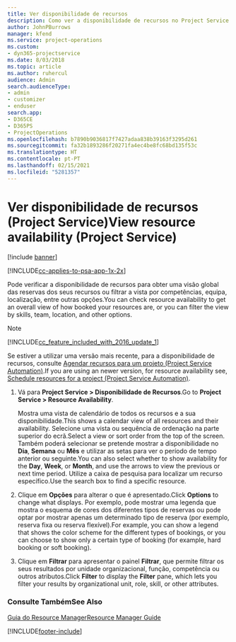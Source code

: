 ```yaml
---
title: Ver disponibilidade de recursos
description: Como ver a disponibilidade de recursos no Project Service
author: JohnPBurrows
manager: kfend
ms.service: project-operations
ms.custom:
- dyn365-projectservice
ms.date: 8/03/2018
ms.topic: article
ms.author: ruhercul
audience: Admin
search.audienceType:
- admin
- customizer
- enduser
search.app:
- D365CE
- D365PS
- ProjectOperations
ms.openlocfilehash: b7890b9036817f7427adaa838b39163f3295d261
ms.sourcegitcommit: fa32b1893286f20271fa4ec4be8fc68bd135f53c
ms.translationtype: HT
ms.contentlocale: pt-PT
ms.lasthandoff: 02/15/2021
ms.locfileid: "5281357"
---
```

# <a name="view-resource-availability-project-service"></a><span data-ttu-id="35de5-103">Ver disponibilidade de recursos (Project Service)</span><span class="sxs-lookup"><span data-stu-id="35de5-103">View resource availability (Project Service)</span></span>

[!include [banner](../includes/psa-now-project-operations.md)]

[!INCLUDE[cc-applies-to-psa-app-1x-2x](../includes/cc-applies-to-psa-app-1x-2x.md)]

<span data-ttu-id="35de5-104">Pode verificar a disponibilidade de recursos para obter uma visão global das reservas dos seus recursos ou filtrar a vista por competências, equipa, localização, entre outras opções.</span><span class="sxs-lookup"><span data-stu-id="35de5-104">You can check resource availability to get an overall view of how booked your resources are, or you can filter the view by skills, team, location, and other options.</span></span>  
  
> [!NOTE]
> [!INCLUDE[cc_feature_included_with_2016_update_1](../includes/cc-feature-included-with-2016-update-1.md)]  
> 
>  <span data-ttu-id="35de5-105">Se estiver a utilizar uma versão mais recente, para a disponibilidade de recursos, consulte [Agendar recursos para um projeto (Project Service Automation)](../psa/schedule-resources-project.md).</span><span class="sxs-lookup"><span data-stu-id="35de5-105">If you are using an newer version, for resource availability see, [Schedule resources for a project (Project Service Automation)](../psa/schedule-resources-project.md).</span></span>  

1. <span data-ttu-id="35de5-106">Vá para **Project Service > Disponibilidade de Recursos**.</span><span class="sxs-lookup"><span data-stu-id="35de5-106">Go to **Project Service > Resource Availability**.</span></span>  

    <span data-ttu-id="35de5-107">Mostra uma vista de calendário de todos os recursos e a sua disponibilidade.</span><span class="sxs-lookup"><span data-stu-id="35de5-107">This shows a calendar view of all resources and their availability.</span></span> <span data-ttu-id="35de5-108">Selecione uma vista ou sequência de ordenação na parte superior do ecrã.</span><span class="sxs-lookup"><span data-stu-id="35de5-108">Select a view or sort order from the top of the screen.</span></span> <span data-ttu-id="35de5-109">Também poderá selecionar se pretende mostrar a disponibilidade no **Dia**, **Semana** ou **Mês** e utilizar as setas para ver o período de tempo anterior ou seguinte.</span><span class="sxs-lookup"><span data-stu-id="35de5-109">You can also select whether to show availability for the **Day**, **Week**, or **Month**, and use the arrows to view the previous or next time period.</span></span> <span data-ttu-id="35de5-110">Utilize a caixa de pesquisa para localizar um recurso específico.</span><span class="sxs-lookup"><span data-stu-id="35de5-110">Use the search box to find a specific resource.</span></span>  

2. <span data-ttu-id="35de5-111">Clique em **Opções** para alterar o que é apresentado.</span><span class="sxs-lookup"><span data-stu-id="35de5-111">Click **Options** to change what displays.</span></span> <span data-ttu-id="35de5-112">Por exemplo, pode mostrar uma legenda que mostra o esquema de cores dos diferentes tipos de reservas ou pode optar por mostrar apenas um determinado tipo de reserva (por exemplo, reserva fixa ou reserva flexível).</span><span class="sxs-lookup"><span data-stu-id="35de5-112">For example, you can show a legend that shows the color scheme for the different types of bookings, or you can choose to show only a certain type of booking (for example, hard booking or soft booking).</span></span>  

3. <span data-ttu-id="35de5-113">Clique em **Filtrar** para apresentar o painel **Filtrar**, que permite filtrar os seus resultados por unidade organizacional, função, competência ou outros atributos.</span><span class="sxs-lookup"><span data-stu-id="35de5-113">Click **Filter** to display the **Filter** pane, which lets you filter your results by organizational unit, role, skill, or other attributes.</span></span>  

### <a name="see-also"></a><span data-ttu-id="35de5-114">Consulte Também</span><span class="sxs-lookup"><span data-stu-id="35de5-114">See Also</span></span>  
 [<span data-ttu-id="35de5-115">Guia do Resource Manager</span><span class="sxs-lookup"><span data-stu-id="35de5-115">Resource Manager Guide</span></span>](../psa/resource-manager-guide.md)


[!INCLUDE[footer-include](../includes/footer-banner.md)]
